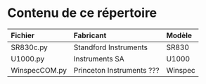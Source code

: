 # Contenu de ce répertoire


|Fichier|Fabricant|Modèle|
|:---------|:----------|:----------|
|SR830c.py|Standford Instruments|SR830|
|U1000.py|Instruments SA|U1000|
|WinspecCOM.py|Princeton Instruments ???|Winspec|
